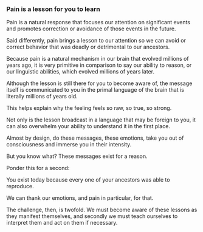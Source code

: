 ### Pain is a lesson for you to learn

Pain is a natural response that focuses our attention on significant events and promotes correction or avoidance of those events in the future.

Said differently, pain brings a lesson to our attention so we can avoid or correct behavior that was deadly or detrimental to our ancestors.

Because pain is a natural mechanism in our brain that evolved millions of years ago, it is very primitive in comparison to say our ability to reason, or our linguistic abilities, which evolved millions of years later.

Although the lesson is still there for you to become aware of, the message itself is communicated to you in the primal language of the brain that is literally millions of years old. 

This helps explain why the feeling feels so raw, so true, so strong.

Not only is the lesson broadcast in a language that may be foreign to you, it can also overwhelm your ability to understand it in the first place.

Almost by design, do these messages, these emotions, take you out of consciousness and immerse you in their intensity. 

But you know what? These messages exist for a reason. 

Ponder this for a second:

You exist today because every one of your ancestors was able to reproduce.

We can thank our emotions, and pain in particular, for that.

The challenge, then, is twofold. We must become aware of these lessons as they manifest themselves, and secondly we must teach ourselves to interpret them and act on them if necessary. 